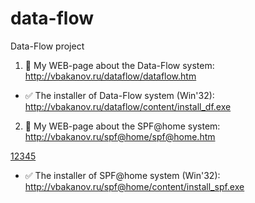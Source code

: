 # data-flow
Data-Flow project 

1. :eyes: My WEB-page about the Data-Flow system:
http://vbakanov.ru/dataflow/dataflow.htm

* :white_check_mark: The installer of Data-Flow system (Win'32):
http://vbakanov.ru/dataflow/content/install_df.exe

2. :link: My WEB-page about the SPF@home system:
http://vbakanov.ru/spf@home/spf@home.htm

<a href="http://vbakanov.ru/spf@home/spf@home.htm"  target="_new">12345</a>

* :white_check_mark: The installer of SPF@home system (Win'32):
http://vbakanov.ru/spf@home/content/install_spf.exe
